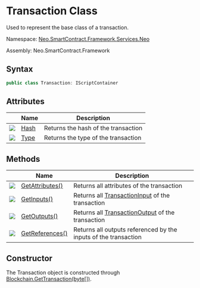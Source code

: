 # Transaction Class

Used to represent the base class of a transaction.

Namespace: [Neo.SmartContract.Framework.Services.Neo](../neo.md)

Assembly: Neo.SmartContract.Framework

## Syntax

```c#
public class Transaction: IScriptContainer
```

## Attributes

| | Name | Description |
| ---------------------------------------- | --------------------------- | ------------ |
| ![](https://i-msdn.sec.s-msft.com/dynimg/IC74937.jpeg) | [Hash](Transaction/Hash.md) | Returns the hash of the transaction |
| ![](https://i-msdn.sec.s-msft.com/dynimg/IC74937.jpeg) | [Type](Transaction/Type.md) | Returns the type of the transaction |

## Methods

| | Name | Description |
| ---------------------------------------- | ---------------------------------------- | ---------------------------------------- |
| ![](https://i-msdn.sec.s-msft.com/dynimg/IC91302.jpeg) | [GetAttributes()](Transaction/GetAttributes.md) | Returns all attributes of the transaction |
| ![](https://i-msdn.sec.s-msft.com/dynimg/IC91302.jpeg) | [GetInputs()](Transaction/GetInputs.md)  | Returns all [TransactionInput](TransactionInput.md) of the transaction |
| ![](https://i-msdn.sec.s-msft.com/dynimg/IC91302.jpeg) | [GetOutputs()](Transaction/GetOutputs.md) | Returns all [TransactionOutput](TransactionOutput.md) of the transaction |
| ![](https://i-msdn.sec.s-msft.com/dynimg/IC91302.jpeg) | [GetReferences()](Transaction/GetReferences.md) | Returns all outputs referenced by the inputs of the transaction |

## Constructor

The Transaction object is constructed through [Blockchain.GetTransaction(byte[])](Blockchain/GetTransaction.md).

